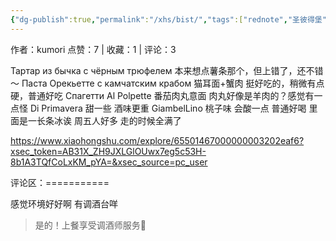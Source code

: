 ```yaml
---
{"dg-publish":true,"permalink":"/xhs/bist/","tags":["rednote","圣彼得堡"],"created":"2025-03-17T18:32:11.693+08:00","updated":"2025-03-19T21:40:03.327+08:00"}
---
```


作者：kumori
点赞：7   |   收藏：1   |   评论：3

Тартар из бычка с чёрным трюфелем 本来想点薯条那个，但上错了，还不错～
Паста Орекьетте с камчатским крабом 猫耳面+蟹肉 挺好吃的，稍微有点硬，普通好吃
Спагетти Al Polpette 番茄肉丸意面 肉丸好像是羊肉的？感觉有一点怪
Di Primavera 甜一些 酒味更重
GiambelLino 桃子味 会酸一点 普通好喝 里面是一长条冰诶
周五人好多 走的时候全满了

https://www.xiaohongshu.com/explore/65501467000000003202eaf6?xsec_token=AB31X_ZH9JXLGlOUwx7eg5c53H-8b1A3TQfCoLxKM_pYA=&xsec_source=pc_user

评论区：===========

感觉环境好好啊 有调酒台咩

> 是的！上餐享受调酒师服务🤣